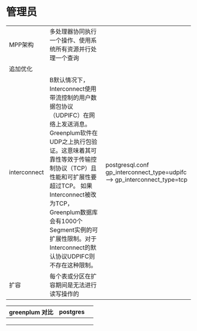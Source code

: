 # 管理员



|              |                                                              |                                                              |
| ------------ | ------------------------------------------------------------ | ------------------------------------------------------------ |
| MPP架构      | 多处理器协同执行一个操作、使用系统所有资源并行处理一个查询   |                                                              |
| 追加优化     |                                                              |                                                              |
| interconnect | B默认情况下，Interconnect使用带流控制的用户数据包协议（UDPIFC）在网络上发送消息。 Greenplum软件在UDP之上执行包验证。这意味着其可靠性等效于传输控制协议（TCP）且性能和可扩展性要超过TCP。 如果Interconnect被改为TCP，Greenplum数据库会有1000个Segment实例的可扩展性限制。对于Interconnect的默认协议UDPIFC则不存在这种限制。 | postgresql.conf<br>gp_interconnect_type=udpifc --> gp_interconnect_type=tcp |
| 扩容         | 每个表或分区在扩容期间是无法进行读写操作的                   |                                                              |





| greenplum 对比 | postgres |      |
| -------------- | -------- | ---- |
|                |          |      |
|                |          |      |
|                |          |      |

